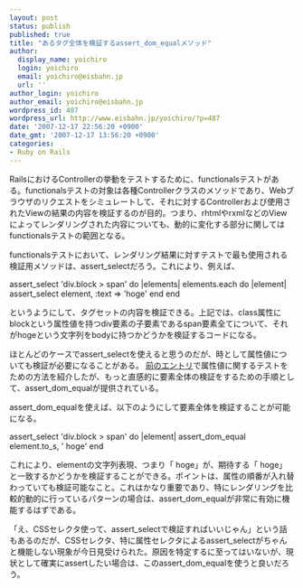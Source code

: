 ```yaml
---
layout: post
status: publish
published: true
title: "あるタグ全体を検証するassert_dom_equalメソッド"
author:
  display_name: yoichiro
  login: yoichiro
  email: yoichiro@eisbahn.jp
  url: ''
author_login: yoichiro
author_email: yoichiro@eisbahn.jp
wordpress_id: 487
wordpress_url: http://www.eisbahn.jp/yoichiro/?p=487
date: '2007-12-17 22:56:20 +0900'
date_gmt: '2007-12-17 13:56:20 +0900'
categories:
- Ruby on Rails
---
```


RailsにおけるControllerの挙動をテストするために、functionalsテストがある。functionalsテストの対象は各種Controllerクラスのメソッドであり、Webブラウザのリクエストをシミュレートして、それに対するControllerおよび使用されたViewの結果の内容を検証するのが目的。つまり、rhtmlやrxmlなどのViewによってレンダリングされた内容についても、動的に変化する部分に関してはfunctionalsテストの範囲となる。

functionalsテストにおいて、レンダリング結果に対すテストで最も使用される検証用メソッドは、assert_selectだろう。これにより、例えば、

assert_select 'div.block > span' do |elements|
elements.each do |element|
assert_select element, :text => 'hoge'
end
end

というようにして、タグセットの内容を検証できる。上記では、class属性にblockという属性値を持つdiv要素の子要素であるspan要素全てについて、それがhogeという文字列をbodyに持つかどうかを検証するコードになる。

ほとんどのケースでassert_selectを使えると思うのだが、時として属性値についても検証が必要になることがある。
[前のエントリ](http://www.eisbahn.jp/yoichiro/2007/12/assert_select.html)で属性値に関するテストをための方法を紹介したが、もっと直感的に要素全体の検証をするための手順として、assert_dom_equalが提供されている。

assert_dom_equalを使えば、以下のようにして要素全体を検証することが可能になる。

assert_select 'div.block > span' do |element|
assert_dom_equal element.to_s, '
hoge'
end

これにより、elementの文字列表現、つまり「
hoge」が、期待する「
hoge」と一致するかどうかを検証することができる。ポイントは、属性の順番が入れ替わっていても検証可能なこと。これはかなり重要であり、特にレンダリングを比較的動的に行っているパターンの場合は、assert_dom_equalが非常に有効に機能するはずである。

「え、CSSセレクタ使って、assert_selectで検証すればいいじゃん」という話もあるのだが、CSSセレクタ、特に属性セレクタによるassert_selectがちゃんと機能しない現象が今日見受けられた。原因を特定するに至ってはいないが、現状として確実にassertしたい場合は、このassert_dom_equalを使うと良いだろう。
